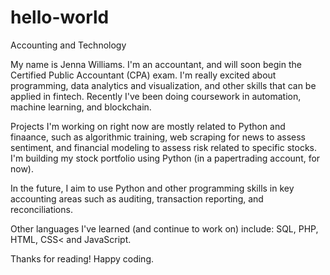 # hello-world
Accounting and Technology

My name is Jenna Williams. I'm an accountant, and will soon begin the Certified Public Accountant (CPA) exam. I'm really excited about programming, data analytics and visualization, and other skills that can be applied in fintech. Recently I've been doing coursework in automation, machine learning, and blockchain. 

Projects I'm working on right now are mostly related to Python and finaance, such as algorithmic training, web scraping for news to assess sentiment, and financial modeling to assess risk related to specific stocks. I'm building my stock portfolio using Python (in a papertrading account, for now). 

In the future, I aim to use Python and other programming skills in key accounting areas such as auditing, transaction reporting, and reconciliations. 

Other languages I've learned (and continue to work on) include: SQL, PHP, HTML, CSS< and JavaScript.

Thanks for reading! Happy coding.
